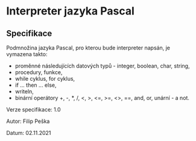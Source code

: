 # Interpreter jazyka Pascal

## Specifikace

Podmnožina jazyka Pascal, pro kterou bude interpreter napsán, je vymazena takto:
- proměnné následujících datových typů - integer, boolean, char, string,
- procedury, funkce,
- while cyklus, for cyklus,
- if ... then ... else,
- writeln,
- binární operátory +, -, *, /, <, >, <=, >=, <>, ==, and, or, unární - a not.

Verze specifikace: 1.0

Autor: Filip Peška

Datum: 02.11.2021
